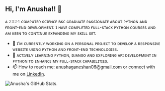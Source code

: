 ## Hi, I'm Anusha!! 👋
ᴀ 𝟸𝟶𝟸𝟺 ᴄᴏᴍᴘᴜᴛᴇʀ sᴄɪᴇɴᴄᴇ ʙsᴄ ɢʀᴀᴅᴜᴀᴛᴇ ᴘᴀssɪᴏɴᴀᴛᴇ ᴀʙᴏᴜᴛ ᴘʏᴛʜᴏɴ ᴀɴᴅ ғʀᴏɴᴛ-ᴇɴᴅ ᴅᴇᴠᴇʟᴏᴘᴍᴇɴᴛ.  ɪ ʜᴀᴠᴇ ᴄᴏᴍᴘʟᴇᴛᴇᴅ ғᴜʟʟ-sᴛᴀᴄᴋ ᴘʏᴛʜᴏɴ ᴄᴏᴜʀsᴇs ᴀɴᴅ ᴀᴍ ᴋᴇᴇɴ ᴛᴏ ᴄᴏɴᴛɪɴᴜᴇ ᴇxᴘᴀɴᴅɪɴɢ ᴍʏ sᴋɪʟʟ sᴇᴛ.  
  - 🔭 ɪ’ᴍ ᴄᴜʀʀᴇɴᴛʟʏ ᴡᴏʀᴋɪɴɢ ᴏɴ ᴀ ᴘᴇʀsᴏɴᴀʟ ᴘʀᴏᴊᴇᴄᴛ ᴛᴏ ᴅᴇᴠᴇʟᴏᴘ ᴀ ʀᴇsᴘᴏɴsɪᴠᴇ ᴡᴇʙsɪᴛᴇ ᴜsɪɴɢ ᴘʏᴛʜᴏɴ ᴀɴᴅ ғʀᴏɴᴛ-ᴇɴᴅ ᴛᴇᴄʜɴᴏʟᴏɢɪᴇs.
  - 🌱 ᴀᴄᴛɪᴠᴇʟʏ ʟᴇᴀʀɴɪɴɢ ᴘʏᴛʜᴏɴ, ᴅᴊᴀɴɢᴏ ᴀɴᴅ ᴇxᴘʟᴏʀɪɴɢ ᴀᴘɪ ᴅᴇᴠᴇʟᴏᴘᴍᴇɴᴛ ɪɴ ᴘʏᴛʜᴏɴ ᴛᴏ ᴇɴʜᴀɴᴄᴇ ᴍʏ ғᴜʟʟ-sᴛᴀᴄᴋ ᴄᴀᴘᴀʙɪʟɪᴛɪᴇs.
  - 📫 How to reach me: anushaganeshan06@gmail.com or connect with me on [LinkedIn](https://www.linkedin.com/in/anusha-ganeshan123/).


![Anusha's GitHub Stats](https://github-readme-stats.vercel.app/api?username=AnushaGaneshan06&show_icons=true&theme=radical).

